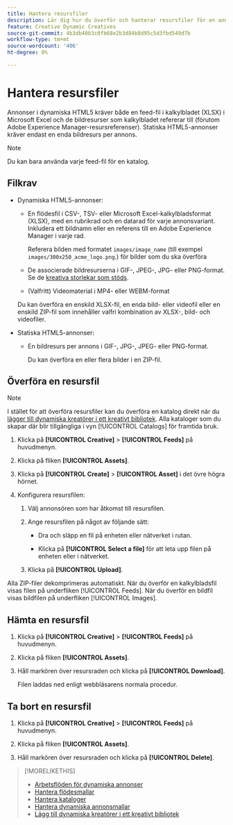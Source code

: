 ```yaml
---
title: Hantera resursfiler
description: Lär dig hur du överför och hanterar resursfiler för en annonsörer.
feature: Creative Dynamic Creatives
source-git-commit: 4b3db40b3c0fb68e2b3d84b8d95c5d3fbd549d7b
workflow-type: tm+mt
source-wordcount: '406'
ht-degree: 0%

---
```


# Hantera resursfiler

Annonser i dynamiska HTML5 kräver både en feed-fil i kalkylbladet (XLSX) i Microsoft Excel och de bildresurser som kalkylbladet refererar till (förutom Adobe Experience Manager-resursreferenser). Statiska HTML5-annonser kräver endast en enda bildresurs per annons.


>[!NOTE]
>
> Du kan bara använda varje feed-fil för en katalog.

## Filkrav

* Dynamiska HTML5-annonser:

   * En flödesfil i CSV-, TSV- eller Microsoft Excel-kalkylbladsformat (XLSX), med en rubrikrad och en datarad för varje annonsvariant. Inkludera ett bildnamn eller en referens till en Adobe Experience Manager i varje rad.<!-- need spec of available column names that the user-created header names must map to; need to reference it in feed template topic too, so make it a separate file/appendix. -->

     Referera bilden med formatet `images/image_name` (till exempel `images/300x250_acme_logo.png`.)<!-- Verify.  Also need to include the spec for how to reference images in AEM --> för bilder som du ska överföra

   * De associerade bildresurserna i GIF-, JPEG-, JPG- eller PNG-format.<!-- Is this true: The maximum file size is two (2) MB. --> Se de [kreativa storlekar som stöds](/help/creative/creative-libraries/creative-sizes.md).

   * (Valfritt) Videomaterial i MP4- eller WEBM-format

  Du kan överföra en enskild XLSX-fil, en enda bild- eller videofil eller en enskild ZIP-fil som innehåller valfri kombination av XLSX-, bild- och videofiler.<!-- Check w/eng re any limitations or best practices WRT number of files and filesize allowed -->

* Statiska HTML5-annonser:

   * En bildresurs per annons i GIF-, JPG-, JPEG- eller PNG-format.

     Du kan överföra en eller flera bilder i en ZIP-fil.<!-- Check w/eng re any limitations or best practices WRT number of files and filesize allowed -->

## Överföra en resursfil

>[!NOTE]
>
>I stället för att överföra resursfiler kan du överföra en katalog direkt när du [lägger till dynamiska kreatörer i ett kreativt bibliotek](/help/creative/creative-libraries/creative-add-dynamic.md). Alla kataloger som du skapar där blir tillgängliga i vyn [!UICONTROL Catalogs] för framtida bruk.

1. Klicka på **[!UICONTROL Creative]** > **[!UICONTROL Feeds]** på huvudmenyn.

1. Klicka på fliken **[!UICONTROL Assets]**.

1. Klicka på **[!UICONTROL Create]** > **[!UICONTROL Asset]** i det övre högra hörnet.

1. Konfigurera resursfilen:

   1. Välj annonsören som har åtkomst till resursfilen.

   1. Ange resursfilen på något av följande sätt:

      * Dra och släpp en fil på enheten eller nätverket i rutan.

      * Klicka på **[!UICONTROL Select a file]** för att leta upp filen på enheten eller i nätverket.

   1. Klicka på **[!UICONTROL Upload]**.

Alla ZIP-filer dekomprimeras automatiskt. När du överför en kalkylbladsfil visas filen på underfliken [!UICONTROL Feeds]. När du överför en bildfil visas bildfilen på underfliken [!UICONTROL Images].

## Hämta en resursfil

1. Klicka på **[!UICONTROL Creative]** > **[!UICONTROL Feeds]** på huvudmenyn.

1. Klicka på fliken **[!UICONTROL Assets]**.

1. Håll markören över resursraden och klicka på **[!UICONTROL Download]**.

   Filen laddas ned enligt webbläsarens normala procedur.

## Ta bort en resursfil

1. Klicka på **[!UICONTROL Creative]** > **[!UICONTROL Feeds]** på huvudmenyn.

1. Klicka på fliken **[!UICONTROL Assets]**.

1. Håll markören över resursraden och klicka på **[!UICONTROL Delete]**.

>[!MORELIKETHIS]
>
>* [Arbetsflöden för dynamiska annonser](/help/creative/introduction/workflow-dynamic-ads.md)
>* [Hantera flödesmallar](/help/creative/feeds/feed-template-manage.md)
>* [Hantera kataloger](/help/creative/feeds/catalog-manage.md)
>* [Hantera dynamiska annonsmallar](/help/creative/ad-templates/ad-template-manage.md)
>* [Lägg till dynamiska kreatörer i ett kreativt bibliotek](/help/creative/creative-libraries/creative-add-dynamic.md)
